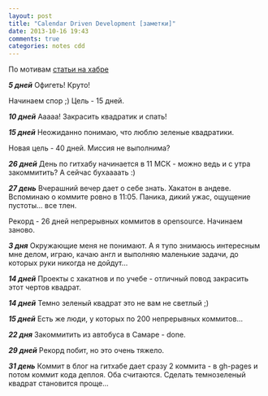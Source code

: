```yaml
---
layout: post
title: "Calendar Driven Development [заметки]"
date: 2013-10-16 19:43
comments: true
categories: notes cdd
---
```


По мотивам [статьи на хабре](http://habrahabr.ru/post/195942/)

***5 дней***
Офигеть! Круто!

Начинаем спор ;) Цель - 15 дней.

***10 дней***
Ааааа! Закрасить квадратик и спать!

***15 дней***
Неожиданно понимаю, что люблю зеленые квадратики.

Новая цель - 40 дней. Миссия не выполнима?

***26 дней***
День по гитхабу начинается в 11 МСК - можно ведь и с утра закоммитить? А
сейчас бухаааать :)

***27 день***
Вчерашний вечер дает о себе знать. Хакатон в андеве. Вспоминаю о коммите
ровно в 11:05. Паника, дикий ужас, ощущение пустоты... все тлен.

Рекорд - 26 дней непрерывных коммитов в opensource.
Начинаем заново.

***3 дня***
Окружающие меня не понимают. А я тупо знимаюсь интересным мне делом,
играю, качаю англ и выполняю маленькие задачи, до которых руки никогда
не дойдут...

***14 дней***
Проекты с хакатнов и по учебе - отличный повод закрасить этот чертов
квадрат.

***14 дней***
Темно зеленый квадрат это не вам не светлый ;)

***15 дней***
Есть же люди, у которых по 200 непрерывных коммитов...

***22 дня***
Закоммитить из автобуса в Самаре - done.

***29 дней***
Рекорд побит, но это очень тяжело.

***31 день***
Коммит в блог на гитхабе дает сразу 2 коммита - в gh-pages и потом
коммит кода деплоя. Оба
считаются. Сделать темнозеленый квадрат становится проще...
